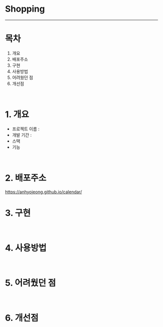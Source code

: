 # Shopping

---
# 목차
1. 개요
2. 배포주소
3. 구현
4. 사용방법
5. 어려웠던 점
6. 개선점
</br>


# 1. 개요 
- 프로젝트 이름 :
- 개발 기간 : 
- 스택
- 기능
</br>

# 2. 배포주소
https://anhyojeong.github.io/calendar/
</br>

# 3. 구현
</br>


# 4. 사용방법
</br>

# 5. 어려웠던 점
</br>


# 6. 개선점







